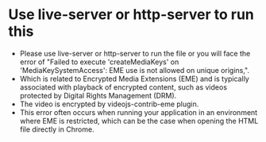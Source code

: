 # Use live-server or http-server to run this

-   Please use live-server or http-server to run the file or you will face the error of "Failed to execute 'createMediaKeys' on 'MediaKeySystemAccess': EME use is not allowed on unique origins,".
-   Which is related to Encrypted Media Extensions (EME) and is typically associated with playback of encrypted content, such as videos protected by Digital Rights Management (DRM).
-   The video is encrypted by videojs-contrib-eme plugin.
-   This error often occurs when running your application in an environment where EME is restricted, which can be the case when opening the HTML file directly in Chrome.
